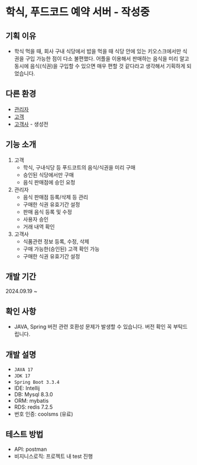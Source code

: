# 학식, 푸드코드 예약 서버 - 작성중

## 기획 이유
- 학식 먹을 때, 회사 구내 식당에서 밥을 먹을 때 식당 안에 있는 키오스크에서만 식권을 구입 가능한 점이 다소 불편했다. 어플을 이용해서 판매하는 음식을 미리 알고 동시에 음식(식권)을 구입할 수 있으면 매우 편할 것 같다라고 생각해서 기획하게 되었습니다.

## 다른 환경
- [관리자](https://github.com/bang10/foodCourtAdmin)
- [고객](https://github.com/bang10/foodCourtApp)
- [고객사]() - 생성전

## 기능 소개
1. 고객
   - 학식, 구내식당 등 푸드코트의 음식/식권을 미리 구매
   - 승인된 식당에서만 구매 
   - 음식 판매점에 승인 요청 
2. 관리자
   - 음식 판매점 등록/삭제 등 관리
   - 구매한 식권 유효기간 설정
   - 판매 음식 등록 및 수정
   - 사용자 승인
   - 거래 내역 확인
3. 고객사
   - 식품관련 정보 등록, 수정, 삭제
   - 구매 가능한(승인된) 고객 확인 가능
   - 구매한 식권 유효기간 설정
  
## 개발 기간
2024.09.19 ~

## 확인 사항
- JAVA, Spring 버전 관련 호환성 문제가 발생할 수 있습니다. 버전 확인 꼭 부탁드립니다.
     
## 개발 설명
- `JAVA 17`
- `JDK 17`
- `Spring Boot 3.3.4`
- IDE: Intellij
- DB: Mysql 8.3.0
- ORM: mybatis
- RDS: redis 7.2.5
- 번호 인증: coolsms (유료)

## 테스트 방법
- API: postman
- 비지니스로직: 프로젝트 내 test 진행
